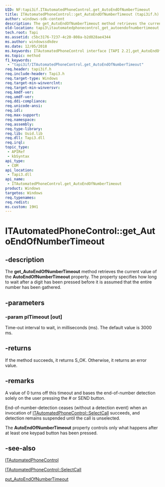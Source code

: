```yaml
---
UID: NF:tapi3if.ITAutomatedPhoneControl.get_AutoEndOfNumberTimeout
title: ITAutomatedPhoneControl::get_AutoEndOfNumberTimeout (tapi3if.h)
author: windows-sdk-content
description: The get_AutoEndOfNumberTimeout method retrieves the current value of the AutoEndOfNumberTimeout property. The property specifies how long to wait after a digit has been pressed before it is assumed that the entire number has been gathered.
old-location: tapi3\itautomatedphonecontrol_get_autoendofnumbertimeout.htm
tech.root: Tapi
ms.assetid: c5bc3176-7237-4c20-808a-b2d028ae4344
ms.author: windowssdkdev
ms.date: 12/05/2018
ms.keywords: ITAutomatedPhoneControl interface [TAPI 2.2],get_AutoEndOfNumberTimeout method, ITAutomatedPhoneControl.get_AutoEndOfNumberTimeout, ITAutomatedPhoneControl::get_AutoEndOfNumberTimeout, _tapi3_itautomatedphonecontrol_get_autoendofnumbertimeout, get_AutoEndOfNumberTimeout, get_AutoEndOfNumberTimeout method [TAPI 2.2], get_AutoEndOfNumberTimeout method [TAPI 2.2],ITAutomatedPhoneControl interface, tapi3.itautomatedphonecontrol_get_autoendofnumbertimeout, tapi3if/ITAutomatedPhoneControl::get_AutoEndOfNumberTimeout
ms.topic: method
f1_keywords: 
 - "tapi3if/ITAutomatedPhoneControl.get_AutoEndOfNumberTimeout"
req.header: tapi3if.h
req.include-header: Tapi3.h
req.target-type: Windows
req.target-min-winverclnt: 
req.target-min-winversvr: 
req.kmdf-ver: 
req.umdf-ver: 
req.ddi-compliance: 
req.unicode-ansi: 
req.idl: 
req.max-support: 
req.namespace: 
req.assembly: 
req.type-library: 
req.lib: Uuid.lib
req.dll: Tapi3.dll
req.irql: 
topic_type:
 - APIRef
 - kbSyntax
api_type:
 - COM
api_location:
 - Tapi3.dll
api_name:
 - ITAutomatedPhoneControl.get_AutoEndOfNumberTimeout
product: Windows
targetos: Windows
req.typenames: 
req.redist: 
ms.custom: 19H1
---
```


# ITAutomatedPhoneControl::get_AutoEndOfNumberTimeout


## -description


The 
<b>get_AutoEndOfNumberTimeout</b> method retrieves the current value of the <b>AutoEndOfNumberTimeout</b> property. The property specifies how long to wait after a digit has been pressed before it is assumed that the entire number has been gathered.


## -parameters




### -param plTimeout [out]

Time-out interval to wait, in milliseconds (ms). The default value is 3000 ms.


## -returns



If the method succeeds, it returns S_OK. Otherwise, it returns an error value.




## -remarks



A value of 0 turns off this timeout and bases the end-of-number detection solely on the user pressing the # or SEND button.

End-of-number-detection ceases (without a detection event) when an invocation of 
<a href="https://docs.microsoft.com/windows/desktop/api/tapi3if/nf-tapi3if-itautomatedphonecontrol-selectcall">ITAutomatedPhoneControl::SelectCall</a> succeeds, and detection remains suspended until the call is unselected.

The <b>AutoEndOfNumberTimeout</b> property controls only what happens after at least one keypad button has been pressed.




## -see-also




<a href="https://docs.microsoft.com/windows/desktop/api/tapi3if/nn-tapi3if-itautomatedphonecontrol">ITAutomatedPhoneControl</a>



<a href="https://docs.microsoft.com/windows/desktop/api/tapi3if/nf-tapi3if-itautomatedphonecontrol-selectcall">ITAutomatedPhoneControl::SelectCall</a>



<a href="https://docs.microsoft.com/windows/desktop/api/tapi3if/nf-tapi3if-itautomatedphonecontrol-put_autoendofnumbertimeout">put_AutoEndOfNumberTimeout</a>
 

 

